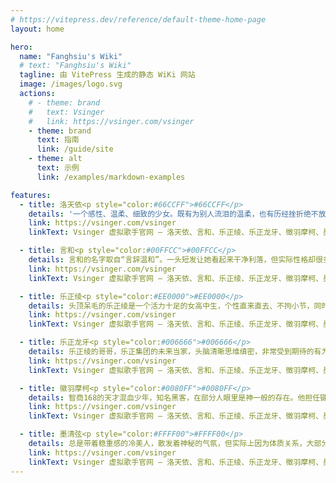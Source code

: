 ```yaml
---
# https://vitepress.dev/reference/default-theme-home-page
layout: home

hero:
  name: "Fanghsiu's Wiki"
  # text: "Fanghsiu's Wiki"
  tagline: 由 VitePress 生成的静态 WiKi 网站
  image: /images/logo.svg
  actions:
    # - theme: brand
    #   text: Vsinger
    #   link: https://vsinger.com/vsinger
    - theme: brand
      text: 指南
      link: /guide/site
    - theme: alt
      text: 示例
      link: /examples/markdown-examples

features:
  - title: 洛天依<p style="color:#66CCFF">#66CCFF</p>
    details: '一个感性、温柔、细致的少女。既有为别人流泪的温柔，也有历经挫折绝不放弃的坚强。擅长用歌声表现自己和他人的感情，并决心成为传递幸福与感动的歌手。'
    link: https://vsinger.com/vsinger
    linkText: Vsinger 虚拟歌手官网 — 洛天依、言和、乐正绫、乐正龙牙、徵羽摩柯、墨清弦

  - title: 言和<p style="color:#00FFCC">#00FFCC</p>
    details: 言和的名字取自“言辞温和”。一头短发让她看起来干净利落，但实际性格却很多样：可以爽朗帅气，也可以清新温柔，加上略带中性的声线，构成了言和的独特魅力，总让人期待她在舞台上的新突破。
    link: https://vsinger.com/vsinger
    linkText: Vsinger 虚拟歌手官网 — 洛天依、言和、乐正绫、乐正龙牙、徵羽摩柯、墨清弦

  - title: 乐正绫<p style="color:#EE0000">#EE0000</p>
    details: 头顶呆毛的乐正绫是一个活力十足的女高中生，个性直来直去、不拘小节，同时也是乐器制造商和音乐大企业——乐正集团的大小姐。她有着元气的声线和对高音的驾驭能力。
    link: https://vsinger.com/vsinger
    linkText: Vsinger 虚拟歌手官网 — 洛天依、言和、乐正绫、乐正龙牙、徵羽摩柯、墨清弦

  - title: 乐正龙牙<p style="color:#006666">#006666</p>
    details: 乐正绫的哥哥，乐正集团的未来当家，头脑清晰思维缜密，非常受到期待的有为青年。目前在读大学，毕业后就会继承家业。他担任鼓手，演奏风格非常热血激烈，有“架子鼓摧毁者”的异名。
    link: https://vsinger.com/vsinger
    linkText: Vsinger 虚拟歌手官网 — 洛天依、言和、乐正绫、乐正龙牙、徵羽摩柯、墨清弦

  - title: 徽羽摩柯<p style="color:#0080FF">#0080FF</p>
    details: 智商168的天才混血少年，知名黑客，在部分人眼里是神一般的存在。他担任键盘手，平常不善于主动和人交谈，让人觉得很老实，但会在熟悉的人面前露出宅的本性。
    link: https://vsinger.com/vsinger
    linkText: Vsinger 虚拟歌手官网 — 洛天依、言和、乐正绫、乐正龙牙、徵羽摩柯、墨清弦

  - title: 墨清弦<p style="color:#FFFF00">#FFFF00</p>
    details: 总是带着稳重感的冷美人，散发着神秘的气氛，但实际上因为体质关系，大部分时间处于轻微的低血压状态，因此反应往往会慢半拍。喜欢古书和诗，对中国传统乐器也很擅长，偶尔会冒出惊人的哲学理论。
    link: https://vsinger.com/vsinger
    linkText: Vsinger 虚拟歌手官网 — 洛天依、言和、乐正绫、乐正龙牙、徵羽摩柯、墨清弦
---
```

